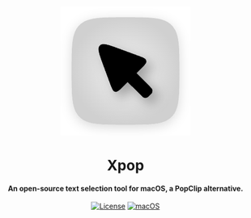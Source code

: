 <p align="center">
<img src = "Assets.xcassets/AppIcon.appiconset/cursor-square_256x256.png">
<h1 style="text-align:center">Xpop</h1>
<h4 align="center">An open-source text selection tool for macOS, a PopClip alternative.</h4>

<p align="center">
<a href="https://github.com/DongqiShen/Xpop/blob/main/LICENSE">
<img src="https://img.shields.io/github/license/dongqishen/xpop" alt="License"></a>          
<a href="https://img.shields.io/badge/-macOS-black?&logo=apple&logoColor=white">
<img src="https://img.shields.io/badge/-macOS-black?&logo=apple&logoColor=white" alt="macOS"></a>  

